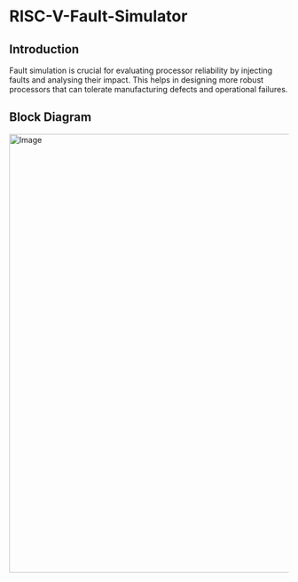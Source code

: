 # RISC-V-Fault-Simulator
## Introduction
Fault simulation is crucial for evaluating processor reliability by injecting faults and analysing their impact. This helps in designing more robust processors that can tolerate manufacturing defects and operational failures.​
## Block Diagram
<img width="1260" height="790" alt="Image" src="https://github.com/user-attachments/assets/e082b63e-61ac-49c2-940f-9d2d3954bf0e" />
